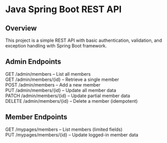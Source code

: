 # Java Spring Boot REST API

## Overview
This project is a simple REST API with basic authentication, validation, and exception handling with Spring Boot framework.

## Admin Endpoints
GET /admin/members – List all members  
GET /admin/members/{id} – Retrieve a single member  
POST /admin/members – Add a new member  
PUT /admin/members/{id} – Update all member data  
PATCH /admin/members/{id} – Update partial member data  
DELETE /admin/members/{id} – Delete a member (idempotent)

## Member Endpoints
GET /mypages/members – List members (limited fields)  
PUT /mypages/members/{id} – Update logged-in member data
